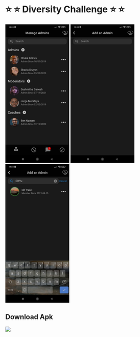 # ⭐ ⭐ Diversity Challenge ⭐ ⭐


<p float="left">
  

   <img src="https://github.com/ElifYu/Diversity-Challenge/blob/main/assets/image3.jpeg" width="200" />
     <img src="https://github.com/ElifYu/Diversity-Challenge/blob/main/assets/image1.jpeg" width="200" />
   <img src="https://github.com/ElifYu/Diversity-Challenge/blob/main/assets/iameg2.jpeg" width="200" />
  
</p>

<h2>Download Apk</h2>
<img src="https://appshop.arvenah.com/diversity-challenge.png" width="200" />
